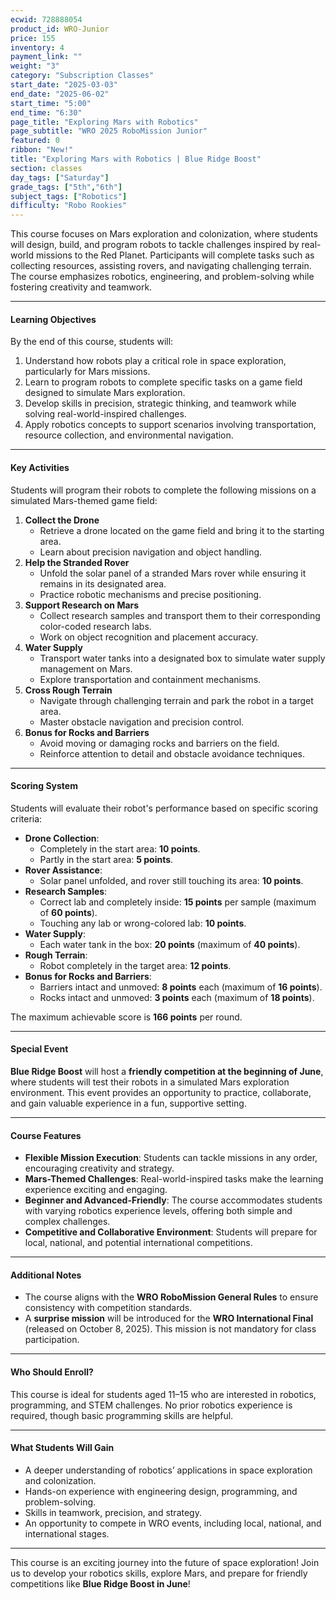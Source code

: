 ```yaml
---
ecwid: 728888054
product_id: WRO-Junior
price: 155
inventory: 4
payment_link: ""
weight: "3"
category: "Subscription Classes"
start_date: "2025-03-03"
end_date: "2025-06-02"
start_time: "5:00"
end_time: "6:30"
page_title: "Exploring Mars with Robotics"
page_subtitle: "WRO 2025 RoboMission Junior"
featured: 0
ribbon: "New!"
title: "Exploring Mars with Robotics | Blue Ridge Boost"
section: classes
day_tags: ["Saturday"]
grade_tags: ["5th","6th"]
subject_tags: ["Robotics"]
difficulty: "Robo Rookies"
---
```

<p><strong></strong></p><p>This course focuses on Mars exploration and colonization, where students will design, build, and program robots to tackle challenges inspired by real-world missions to the Red Planet. Participants will complete tasks such as collecting resources, assisting rovers, and navigating challenging terrain. The course emphasizes robotics, engineering, and problem-solving while fostering creativity and teamwork.</p><hr><h4><strong>Learning Objectives</strong></h4><p>By the end of this course, students will:</p><ol> <li>Understand how robots play a critical role in space exploration, particularly for Mars missions.</li> <li>Learn to program robots to complete specific tasks on a game field designed to simulate Mars exploration.</li> <li>Develop skills in precision, strategic thinking, and teamwork while solving real-world-inspired challenges.</li> <li>Apply robotics concepts to support scenarios involving transportation, resource collection, and environmental navigation.</li> </ol><hr><h4><strong>Key Activities</strong></h4><p>Students will program their robots to complete the following missions on a simulated Mars-themed game field:</p><ol> <li><strong>Collect the Drone</strong> <ul> <li>Retrieve a drone located on the game field and bring it to the starting area.</li> <li>Learn about precision navigation and object handling.</li> </ul> </li> <li><strong>Help the Stranded Rover</strong> <ul> <li>Unfold the solar panel of a stranded Mars rover while ensuring it remains in its designated area.</li> <li>Practice robotic mechanisms and precise positioning.</li> </ul> </li> <li><strong>Support Research on Mars</strong> <ul> <li>Collect research samples and transport them to their corresponding color-coded research labs.</li> <li>Work on object recognition and placement accuracy.</li> </ul> </li> <li><strong>Water Supply</strong> <ul> <li>Transport water tanks into a designated box to simulate water supply management on Mars.</li> <li>Explore transportation and containment mechanisms.</li> </ul> </li> <li><strong>Cross Rough Terrain</strong> <ul> <li>Navigate through challenging terrain and park the robot in a target area.</li> <li>Master obstacle navigation and precision control.</li> </ul> </li> <li><strong>Bonus for Rocks and Barriers</strong> <ul> <li>Avoid moving or damaging rocks and barriers on the field.</li> <li>Reinforce attention to detail and obstacle avoidance techniques.</li> </ul> </li> </ol><hr><h4><strong>Scoring System</strong></h4><p>Students will evaluate their robot's performance based on specific scoring criteria:</p><ul> <li><strong>Drone Collection</strong>: <ul> <li>Completely in the start area: <strong>10 points</strong>.</li> <li>Partly in the start area: <strong>5 points</strong>.</li> </ul> </li> <li><strong>Rover Assistance</strong>: <ul> <li>Solar panel unfolded, and rover still touching its area: <strong>10 points</strong>.</li> </ul> </li> <li><strong>Research Samples</strong>: <ul> <li>Correct lab and completely inside: <strong>15 points</strong> per sample (maximum of <strong>60 points</strong>).</li> <li>Touching any lab or wrong-colored lab: <strong>10 points</strong>.</li> </ul> </li> <li><strong>Water Supply</strong>: <ul> <li>Each water tank in the box: <strong>20 points</strong> (maximum of <strong>40 points</strong>).</li> </ul> </li> <li><strong>Rough Terrain</strong>: <ul> <li>Robot completely in the target area: <strong>12 points</strong>.</li> </ul> </li> <li><strong>Bonus for Rocks and Barriers</strong>: <ul> <li>Barriers intact and unmoved: <strong>8 points</strong> each (maximum of <strong>16 points</strong>).</li> <li>Rocks intact and unmoved: <strong>3 points</strong> each (maximum of <strong>18 points</strong>).</li> </ul> </li> </ul><p>The maximum achievable score is <strong>166 points</strong> per round.</p><hr><h4><strong>Special Event</strong></h4><p><strong>Blue Ridge Boost</strong> will host a <strong>friendly competition at the beginning of June</strong>, where students will test their robots in a simulated Mars exploration environment. This event provides an opportunity to practice, collaborate, and gain valuable experience in a fun, supportive setting.</p><hr><h4><strong>Course Features</strong></h4><ul> <li><strong>Flexible Mission Execution</strong>: Students can tackle missions in any order, encouraging creativity and strategy.</li> <li><strong>Mars-Themed Challenges</strong>: Real-world-inspired tasks make the learning experience exciting and engaging.</li> <li><strong>Beginner and Advanced-Friendly</strong>: The course accommodates students with varying robotics experience levels, offering both simple and complex challenges.</li> <li><strong>Competitive and Collaborative Environment</strong>: Students will prepare for local, national, and potential international competitions.</li> </ul><hr><h4><strong>Additional Notes</strong></h4><ul> <li>The course aligns with the <strong>WRO RoboMission General Rules</strong> to ensure consistency with competition standards.</li> <li>A <strong>surprise mission</strong> will be introduced for the <strong>WRO International Final</strong> (released on October 8, 2025). This mission is not mandatory for class participation.</li> </ul><hr><h4><strong>Who Should Enroll?</strong></h4><p>This course is ideal for students aged 11–15 who are interested in robotics, programming, and STEM challenges. No prior robotics experience is required, though basic programming skills are helpful.</p><hr><h4><strong>What Students Will Gain</strong></h4><ul> <li>A deeper understanding of robotics’ applications in space exploration and colonization.</li> <li>Hands-on experience with engineering design, programming, and problem-solving.</li> <li>Skills in teamwork, precision, and strategy.</li> <li>An opportunity to compete in WRO events, including local, national, and international stages.</li> </ul><hr><p>This course is an exciting journey into the future of space exploration! Join us to develop your robotics skills, explore Mars, and prepare for friendly competitions like <strong>Blue Ridge Boost in June</strong>!</p>
